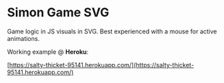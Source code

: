 # Simon Game SVG

Game logic in JS visuals in SVG. Best experienced with a mouse for active animations.

Working example @ **Heroku**:

[https://salty-thicket-95141.herokuapp.com/](https://salty-thicket-95141.herokuapp.com/)
